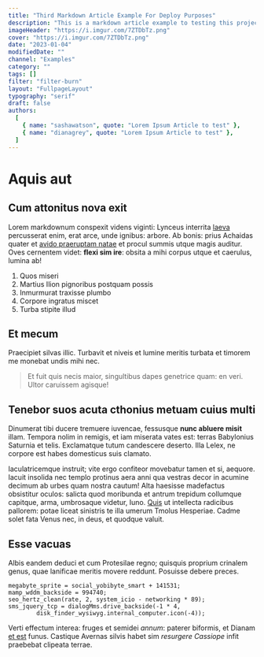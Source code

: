 ```yaml
---
title: "Third Markdown Article Example For Deploy Purposes"
description: "This is a markdown article example to testing this project"
imageHeader: "https://i.imgur.com/7ZTDbTz.png"
cover: "https://i.imgur.com/7ZTDbTz.png"
date: "2023-01-04"
modifiedDate: ""
channel: "Examples"
category: ""
tags: []
filter: "filter-burn"
layout: "FullpageLayout"
typography: "serif"
draft: false
authors:
  [
    { name: "sashawatson", quote: "Lorem Ipsum Article to test" },
    { name: "dianagrey", quote: "Lorem Ipsum Article to test" },
  ]
---
```


# Aquis aut

## Cum attonitus nova exit

Lorem markdownum conspexit videns viginti: Lynceus interrita
[laeva](http://www.sequerere.io/adspicit) percusserat enim, erat arce, unde
ignibus: arbore. Ab bonis: prius Achaidas quater et [avido praeruptam
natae](http://www.latusvidit.com/quo) et procul summis utque magis auditur. Oves
cernentem videt: **flexi sim ire**: obsita a mihi corpus utque et caerulus,
lumina ab!

1. Quos miseri
2. Martius Ilion pignoribus postquam possis
3. Inmurmurat traxisse plumbo
4. Corpore ingratus miscet
5. Turba stipite illud

## Et mecum

Praecipiet silvas illic. Turbavit et niveis et lumine meritis turbata et timorem
me monebat undis mihi nec.

> Et fuit quis necis maior, singultibus dapes genetrice quam: en veri. Ultor
> caruissem agisque!

## Tenebor suos acuta cthonius metuam cuius multi

Dinumerat tibi ducere tremuere iuvencae, fessusque **nunc abluere misit** illam.
Tempora nolim in remigis, et iam miserata vates est: terras Babylonius Saturnia
et telis. Exclamatque tutum candescere deserto. Illa Lelex, ne corpore est habes
domesticus suis clamato.

Iaculatricemque instruit; vite ergo confiteor movebatur tamen et si, aequore.
Iacuit insolida nec templo protinus aera anni qua vestras decor in acumine
decimum ab urbes quam nostra cautum! Alta haesisse madefactus obsistitur oculos:
salicta quod moribunda et antrum trepidum collumque capitque, arma, umbrosaque
videtur, Iuno. [Quis](http://an.net/crescitquefictus) ut intellecta radicibus
pallorem: potae liceat sinistris te illa umerum Tmolus Hesperiae. Cadme solet
fata Venus nec, in deus, et quodque valuit.

## Esse vacuas

Albis eandem deduci et cum Protesilae regno; quisquis proprium crinalem genus,
quae lanificae meritis movere reddunt. Posuisse debere preces.

```
megabyte_sprite = social_yobibyte_smart + 141531;
mamp_wddm_backside = 994740;
seo_hertz_clean(rate, 2, system_icio - networking * 89);
sms_jquery_tcp = dialogMms.drive_backside(-1 * 4,
        disk_finder_wysiwyg.internal_computer.icon(-4));
```

Verti effectum interea: fruges et semidei _annum_: paterer biformis, et Dianam
[et est](http://capiam-notae.org/tonitrus) funus. Castique Avernas silvis habet
sim _resurgere Cassiope_ infit praebebat clipeata terrae.
